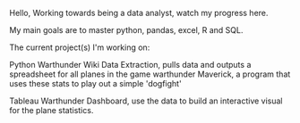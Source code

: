 Hello,
Working towards being a data analyst, watch my progress here.

My main goals are to master python, pandas, excel, R and SQL.

The current project(s) I'm working on:

Python
Warthunder Wiki Data Extraction, pulls data and outputs a spreadsheet for all planes in the game warthunder
Maverick, a program that uses these stats to play out a simple 'dogfight'

Tableau
Warthunder Dashboard, use the data to build an interactive visual for the plane statistics.
